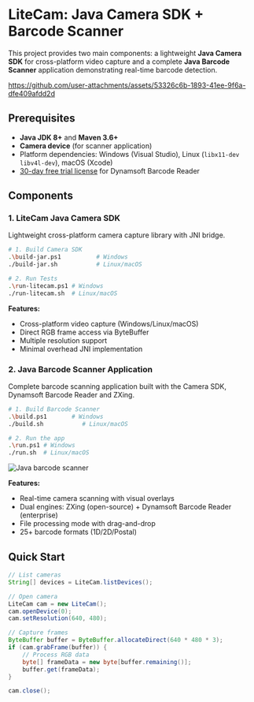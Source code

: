 # LiteCam: Java Camera SDK + Barcode Scanner

This project provides two main components: a lightweight **Java Camera SDK** for cross-platform video capture and a complete **Java Barcode Scanner** application demonstrating real-time barcode detection.

https://github.com/user-attachments/assets/53326c6b-1893-41ee-9f6a-dfe409afdd2d


## Prerequisites
- **Java JDK 8+** and **Maven 3.6+**
- **Camera device** (for scanner application)
- Platform dependencies: Windows (Visual Studio), Linux (`libx11-dev libv4l-dev`), macOS (Xcode)
- [30-day free trial license](https://www.dynamsoft.com/customer/license/trialLicense/?product=dcv&package=cross-platform) for Dynamsoft Barcode Reader

## Components

### 1. LiteCam Java Camera SDK
Lightweight cross-platform camera capture library with JNI bridge.

```bash
# 1. Build Camera SDK
.\build-jar.ps1          # Windows
./build-jar.sh           # Linux/macOS

# 2. Run Tests
.\run-litecam.ps1 # Windows
./run-litecam.sh  # Linux/macOS
```


**Features:**
- Cross-platform video capture (Windows/Linux/macOS)
- Direct RGB frame access via ByteBuffer
- Multiple resolution support
- Minimal overhead JNI implementation

### 2. Java Barcode Scanner Application  
Complete barcode scanning application built with the Camera SDK, Dynamsoft Barcode Reader and ZXing.

```bash
# 1. Build Barcode Scanner
.\build.ps1       # Windows
./build.sh           # Linux/macOS

# 2. Run the app
.\run.ps1 # Windows
./run.sh  # Linux/macOS
```
![Java barcode scanner](https://www.dynamsoft.com/codepool/img/2025/08/java-barcode-scanner-reader.png)

**Features:**
- Real-time camera scanning with visual overlays
- Dual engines: ZXing (open-source) + Dynamsoft Barcode Reader (enterprise)
- File processing mode with drag-and-drop
- 25+ barcode formats (1D/2D/Postal)


## Quick Start

```java
// List cameras
String[] devices = LiteCam.listDevices();

// Open camera
LiteCam cam = new LiteCam();
cam.openDevice(0);
cam.setResolution(640, 480);

// Capture frames
ByteBuffer buffer = ByteBuffer.allocateDirect(640 * 480 * 3);
if (cam.grabFrame(buffer)) {
    // Process RGB data
    byte[] frameData = new byte[buffer.remaining()];
    buffer.get(frameData);
}

cam.close();
```



